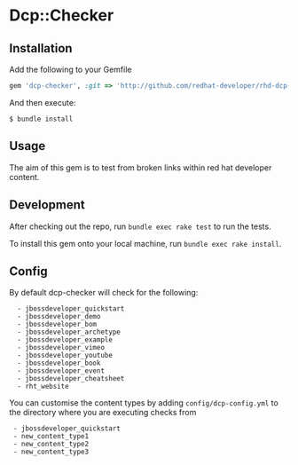 # Dcp::Checker

## Installation

Add the following to your Gemfile

```ruby
gem 'dcp-checker', :git => 'http://github.com/redhat-developer/rhd-dcp-checker'
```

And then execute:

    $ bundle install

## Usage

The aim of this gem is to test from broken links within red hat developer content.

## Development

After checking out the repo, run `bundle exec rake test` to run the tests.

To install this gem onto your local machine, run `bundle exec rake install`. 

## Config
By default dcp-checker will check for the following:

      - jbossdeveloper_quickstart
      - jbossdeveloper_demo
      - jbossdeveloper_bom
      - jbossdeveloper_archetype
      - jbossdeveloper_example
      - jbossdeveloper_vimeo
      - jbossdeveloper_youtube
      - jbossdeveloper_book
      - jbossdeveloper_event
      - jbossdeveloper_cheatsheet
      - rht_website
     
You can customise the content types by adding `config/dcp-config.yml` to the directory where you are executing checks from

     - jbossdeveloper_quickstart
     - new_content_type1
     - new_content_type2
     - new_content_type3


